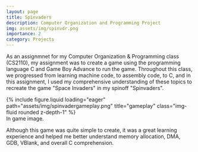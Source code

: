 ```yaml
---
layout: page
title: Spinvaders
description: Computer Organization and Programming Project
img: assets/img/spinvdr.png
importance: 2
category: Projects
---
```


As an assignmnet for my Computer Organization & Programming class (CS2110), my assignment was to create a game using the programming language C and Game Boy Advance to run the game. Throughout this class, we progressed from learning machine code, to assembly code, to C, and in this assignment, I used my comprehensive understanding of these topics to recreate the game "Space Invaders" in my spinoff "Spinvaders".

<div class="row">
    <div class="col-sm mt-3 mt-md-0">
        {% include figure.liquid loading="eager" path="assets/img/spinvadergameplay.png" title="gameplay" class="img-fluid rounded z-depth-1" %}
    </div>
</div>
<div class="caption">
    In game image.
</div>

Although this game was quite simple to create, it was a great learning experience and helped me better understand memory allocation, DMA, GDB, VBlank, and overall C comprehension.
